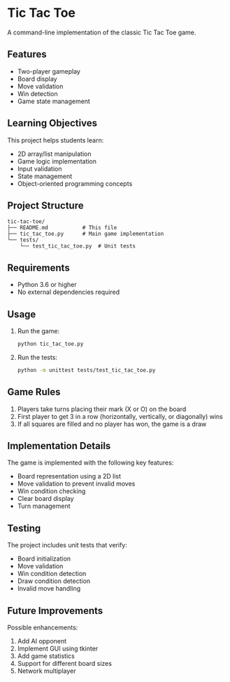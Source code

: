 # Tic Tac Toe

A command-line implementation of the classic Tic Tac Toe game.

## Features

- Two-player gameplay
- Board display
- Move validation
- Win detection
- Game state management

## Learning Objectives

This project helps students learn:

- 2D array/list manipulation
- Game logic implementation
- Input validation
- State management
- Object-oriented programming concepts

## Project Structure

```
tic-tac-toe/
├── README.md           # This file
├── tic_tac_toe.py      # Main game implementation
└── tests/
    └── test_tic_tac_toe.py  # Unit tests
```

## Requirements

- Python 3.6 or higher
- No external dependencies required

## Usage

1. Run the game:

   ```bash
   python tic_tac_toe.py
   ```

2. Run the tests:
   ```bash
   python -m unittest tests/test_tic_tac_toe.py
   ```

## Game Rules

1. Players take turns placing their mark (X or O) on the board
2. First player to get 3 in a row (horizontally, vertically, or diagonally) wins
3. If all squares are filled and no player has won, the game is a draw

## Implementation Details

The game is implemented with the following key features:

- Board representation using a 2D list
- Move validation to prevent invalid moves
- Win condition checking
- Clear board display
- Turn management

## Testing

The project includes unit tests that verify:

- Board initialization
- Move validation
- Win condition detection
- Draw condition detection
- Invalid move handling

## Future Improvements

Possible enhancements:

1. Add AI opponent
2. Implement GUI using tkinter
3. Add game statistics
4. Support for different board sizes
5. Network multiplayer
